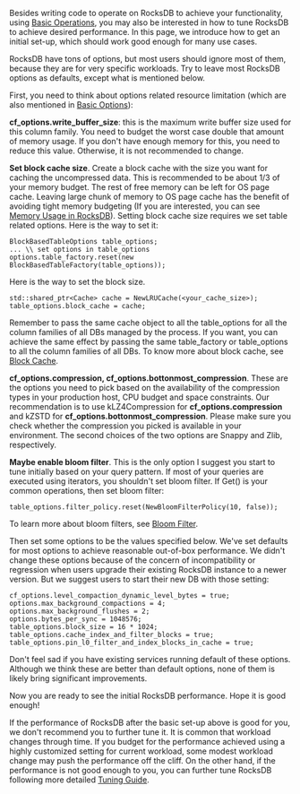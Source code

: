 Besides writing code to operate on RocksDB to achieve your functionality, using [Basic Operations](https://github.com/facebook/rocksdb/wiki/Basic-Operations), you may also be interested in how to tune RocksDB to achieve desired performance. In this page, we introduce how to get an initial set-up, which should work good enough for many use cases.

RocksDB have tons of options, but most users should ignore most of them, because they are for very specific workloads. Try to leave most RocksDB options as defaults, except what is mentioned below.

First, you need to think about options related resource limitation (which are also mentioned in [Basic Options](https://github.com/facebook/rocksdb/wiki/Basic-Operations)):

**cf_options.write_buffer_size**: this is the maximum write buffer size used for this column family. You need to budget the worst case double that amount of memory usage. If you don't have enough memory for this, you need to reduce this value. Otherwise, it is not recommended to change.

**Set block cache size**. Create a block cache with the size you want for caching the uncompressed data. This is recommended to be about 1/3 of your memory budget. The rest of free memory can be left for OS page cache. Leaving large chunk of memory to OS page cache has the benefit of avoiding tight memory budgeting (If you are interested, you can see [Memory Usage in RocksDB](https://github.com/facebook/rocksdb/wiki/Memory-usage-in-RocksDB)). Setting block cache size requires we set table related options. Here is the way to set it:
```
BlockBasedTableOptions table_options;
... \\ set options in table_options
options.table_factory.reset(new BlockBasedTableFactory(table_options));
```
Here is the way to set the block size.
```
std::shared_ptr<Cache> cache = NewLRUCache(<your_cache_size>);
table_options.block_cache = cache;
```
Remember to pass the same cache object to all the table_options for all the column families of all DBs managed by the process. If you want, you can achieve the same effect by passing the same table_factory or table_options to all the column families of all DBs. To know more about block cache, see [Block Cache](https://github.com/facebook/rocksdb/wiki/Block-Cache).


**cf_options.compression, cf_options.bottonmost_compression**.  These are the options you need to pick based on the availability of the compression types in your production host, CPU budget and space constraints. Our recommendation is to use kLZ4Compression for **cf_options.compression** and kZSTD for **cf_options.bottonmost_compression**. Please make sure you check whether the compression you picked is available in your environment. The second choices of the two options are Snappy and Zlib, respectively.


**Maybe enable bloom filter**. This is the only option I suggest you start to tune initially based on your query pattern. If most of your queries are executed using iterators, you shouldn't set bloom filter. If Get() is your common operations, then set bloom filter:
```
table_options.filter_policy.reset(NewBloomFilterPolicy(10, false));
```
To learn more about bloom filters, see [Bloom Filter](https://github.com/facebook/rocksdb/wiki/RocksDB-Bloom-Filter).

Then set some options to be the values specified below. We've set defaults for most options to achieve reasonable out-of-box performance. We didn't change these options because of the concern of incompatibility or regression when users upgrade their existing RocksDB instance to a newer version. But we suggest users to start their new DB with those setting:
```
cf_options.level_compaction_dynamic_level_bytes = true;
options.max_background_compactions = 4;
options.max_background_flushes = 2;
options.bytes_per_sync = 1048576;
table_options.block_size = 16 * 1024;
table_options.cache_index_and_filter_blocks = true;
table_options.pin_l0_filter_and_index_blocks_in_cache = true;
```
Don't feel sad if you have existing services running default of these options. Although we think these are better than default options, none of them is likely bring significant improvements.

Now you are ready to see the initial RocksDB performance. Hope it is good enough!

If the performance of RocksDB after the basic set-up above is good for you, we don't recommend you to further tune it. It is common that workload changes through time. If you budget for the performance achieved using a highly customized setting for current workload, some modest workload change may push the performance off the cliff. On the other hand, if the performance is not good enough to you, you can further tune RocksDB following more detailed [Tuning Guide](https://github.com/facebook/rocksdb/wiki/RocksDB-Tuning-Guide). 
